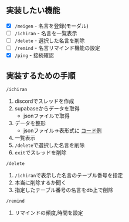 ## 実装したい機能
- [x] `/meigen` - 名言を登録(モーダル)  
- [ ] `/ichiran` - 名言を一覧表示  
- [ ] `/delete` - 選択した名言を削除  
- [ ] `/remind` - 名言リマインド機能の設定  
- [x] `/ping` - 接続確認  

## 実装するための手順
`/ichiran`
1. discordでスレッドを作成
2. supabaseからデータを取得
   - jsonファイルで取得
3. データを整形
   - jsonファイル→表形式に [コード例](https://claude.ai/share/423cc77a-704a-4606-8a7d-e1b1e2cc269c)
4. 一覧表示
5. `/delete`で選択した名言を削除
6. `exit`でスレッドを削除

`/delete`
1. `/ichiran`で表示した名言のテーブル番号を指定
2. 本当に削除するか聞く
3. 指定したテーブル番号の名言をdb上で削除

`/remind`
1. リマインドの頻度,時間を設定